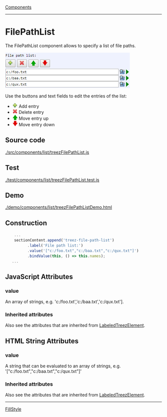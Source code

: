[Components](../components.md)

----

# FilePathList
		
The FilePathList component allows to specify a list of file paths. 
	
![](../../images/treezFilePathList.png)

Use the buttons and text fields to edit the entries of the list:

* ![](../../../icons/add.png) Add entry
* ![](../../../icons/delete.png) Delete entry
* ![](../../../icons/up.png) Move entry up
* ![](../../../icons/down.png) Move entry down 
		
## Source code

[./src/components/list/treezFilePathList.js](../../../src/components/list/treezFilePathList.js)

## Test

[./test/components/list/treezFilePathList.test.js](../../../test/components/list/treezFilePathList.test.js)

## Demo

[./demo/components/list/treezFilePathListDemo.html](../../../demo/components/list/treezFilePathListDemo.html)

## Construction

```javascript
    ...
    sectionContent.append('treez-file-path-list')
		  .label('File path list:')		  
		  .value('["c:/foo.txt","c:/baa.txt","c:/qux.txt"]')		
		  .bindValue(this, () => this.names);	
   ...
```

## JavaScript Attributes

### value

An array of strings, e.g. \'c:/foo.txt','c:/baa.txt','c:/qux.txt'\]. 

### Inherited attributes

Also see the attributes that are inherited from [LabeledTreezElement](../labeledTreezElement.md#value).



## HTML String Attributes

### value

A string that can be evaluated to an array of strings, e.g. '\["c:/foo.txt","c:/baa.txt","c:/qux.txt"\]'

### Inherited attributes

Also see the attributes that are inherited from [LabeledTreezElement](../labeledTreezElement.md#value1).


----

[FillStyle](../fillStyle/fillStyle.md)
